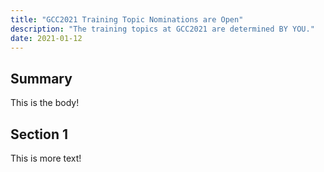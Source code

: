 ```yaml
---
title: "GCC2021 Training Topic Nominations are Open"
description: "The training topics at GCC2021 are determined BY YOU."
date: 2021-01-12
---
```


## Summary
This is the body!

## Section 1
This is more text!
